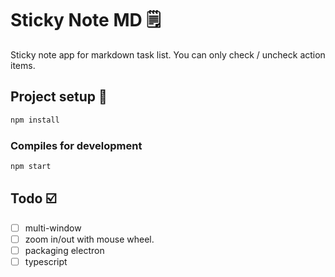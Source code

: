 # Sticky Note MD :spiral_notepad:

Sticky note app for markdown task list.
You can only check / uncheck action items.

## Project setup :wrench:

```sh
npm install
```

### Compiles for development

```sh
npm start
```

## Todo :ballot_box_with_check:

- [ ] multi-window
- [ ] zoom in/out with mouse wheel.
- [ ] packaging electron
- [ ] typescript
